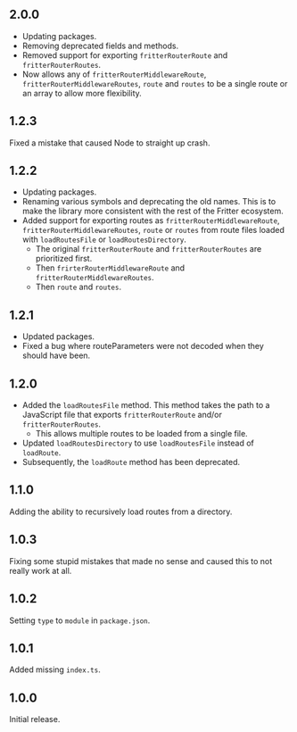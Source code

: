 ## 2.0.0

* Updating packages.
* Removing deprecated fields and methods.
* Removed support for exporting `fritterRouterRoute` and `fritterRouterRoutes`.
* Now allows any of `fritterRouterMiddlewareRoute`, `fritterRouterMiddlewareRoutes`, `route` and `routes` to be a single route or an array to allow more flexibility.

## 1.2.3
Fixed a mistake that caused Node to straight up crash.

## 1.2.2

* Updating packages.
* Renaming various symbols and deprecating the old names. This is to make the library more consistent with the rest of the Fritter ecosystem.
* Added support for exporting routes as `fritterRouterMiddlewareRoute`, `fritterRouterMiddlewareRoutes`, `route` or `routes` from route files loaded with `loadRoutesFile` or `loadRoutesDirectory`.
	* The original `fritterRouterRoute` and `fritterRouterRoutes` are prioritized first.
	* Then `frirterRouterMiddlewareRoute` and `fritterRouterMiddlewareRoutes`.
	* Then `route` and `routes`.

## 1.2.1

* Updated packages.
* Fixed a bug where routeParameters were not decoded when they should have been.

## 1.2.0

* Added the `loadRoutesFile` method. This method takes the path to a JavaScript file that exports `fritterRouterRoute` and/or `fritterRouterRoutes`.
	* This allows multiple routes to be loaded from a single file.
* Updated `loadRoutesDirectory` to use `loadRoutesFile` instead of `loadRoute`.
* Subsequently, the `loadRoute` method has been deprecated.

## 1.1.0
Adding the ability to recursively load routes from a directory.

## 1.0.3
Fixing some stupid mistakes that made no sense and caused this to not really work at all.

## 1.0.2
Setting `type` to `module` in `package.json`.

## 1.0.1
Added missing `index.ts`.

## 1.0.0
Initial release.